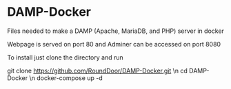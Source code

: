 # DAMP-Docker
Files needed to make a DAMP (Apache, MariaDB, and PHP) server in docker  

Webpage is served on port 80 and Adminer can be accessed on port 8080

To install just clone the directory and run

git clone https://github.com/RoundDoor/DAMP-Docker.git  \n
cd DAMP-Docker  \n
docker-compose up -d


